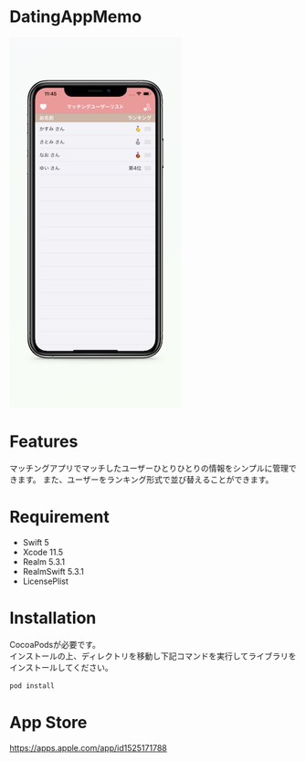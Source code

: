 # DatingAppMemo
 
![スクショ](images/scsh.png "スクショ") 
# Features
マッチングアプリでマッチしたユーザーひとりひとりの情報をシンプルに管理できます。 
また、ユーザーをランキング形式で並び替えることができます。
 
# Requirement
 
* Swift 5
* Xcode 11.5
* Realm 5.3.1
* RealmSwift 5.3.1
* LicensePlist
 
# Installation
 
CocoaPodsが必要です。  
インストールの上、ディレクトリを移動し下記コマンドを実行してライブラリをインストールしてください。
 
```bash
pod install
```

# App Store

https://apps.apple.com/app/id1525171788
